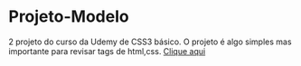 # Projeto-Modelo
2 projeto do curso da Udemy de CSS3 básico. O projeto é algo simples mas importante para revisar tags de html,css.
<a href="https://gabrielmessiasdasilva.github.io/Projeto-Modelo/">Clique aqui</a>
